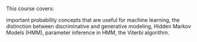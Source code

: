This course covers:

important probability concepts that are useful for machine learning,
the distinction between discriminative and generative modeling,
Hidden Markov Models (HMM),
parameter inference in HMM,
the Viterbi algorithm.
